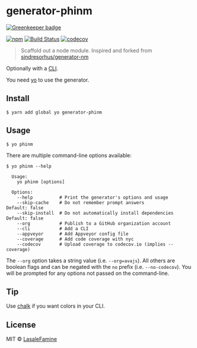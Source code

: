 # generator-phinm

[![Greenkeeper badge](https://badges.greenkeeper.io/LasaleFamine/generator-phinm.svg)](https://greenkeeper.io/)


[![npm](https://img.shields.io/npm/v/generator-phinm.svg)](https://github.com/LasaleFamine/generator-phinm)
[![Build Status](https://travis-ci.org/LasaleFamine/generator-phinm.svg?branch=master)](https://travis-ci.org/LasaleFamine/generator-phinm)
[![codecov](https://codecov.io/gh/LasaleFamine/generator-phinm/branch/master/graph/badge.svg)](https://codecov.io/gh/LasaleFamine/generator-phinm)

> Scaffold out a node module. Inspired and forked from [sindresorhus/generator-nm](https://github.com/sindresorhus/generator-nm)

Optionally with a [CLI](http://en.wikipedia.org/wiki/Command-line_interface).

You need [yo](https://github.com/yeoman/yo) to use the generator.

## Install

```
$ yarn add global yo generator-phinm
```


## Usage

```
$ yo phinm
```

There are multiple command-line options available:

```
$ yo phinm --help

  Usage:
    yo phinm [options]

  Options:
    --help          # Print the generator's options and usage
    --skip-cache    # Do not remember prompt answers                      Default: false
    --skip-install  # Do not automatically install dependencies           Default: false
    --org           # Publish to a GitHub organization account
    --cli           # Add a CLI
    --appveyor      # Add Appveyor config file
    --coverage      # Add code coverage with nyc
    --codecov       # Upload coverage to codecov.io (implies --coverage)
```

The `--org` option takes a string value (i.e. `--org=avajs`). All others are boolean flags and can be negated with the `no` prefix (i.e. `--no-codecov`). You will be prompted for any options not passed on the command-line.


## Tip

Use [chalk](https://github.com/sindresorhus/chalk) if you want colors in your CLI.


## License

MIT © [LasaleFamine](https://godev.space)
